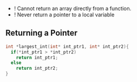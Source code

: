 - ! Cannot return an array directly from a function.
- ! Never return a pointer to a local variable


## Returning a Pointer

```cpp
int *largest_int(int* int_ptr1, int* int_ptr2){
  if(*int_ptr1 > *int_ptr2)
    return int_ptr1;
  else
    return int_ptr2;
}
```